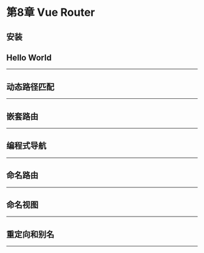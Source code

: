 # 第8章 Vue Router

## 安装

## Hello World

---

## 动态路径匹配

---

## 嵌套路由

---

## 编程式导航

---

## 命名路由

---

## 命名视图

---

## 重定向和别名

---



